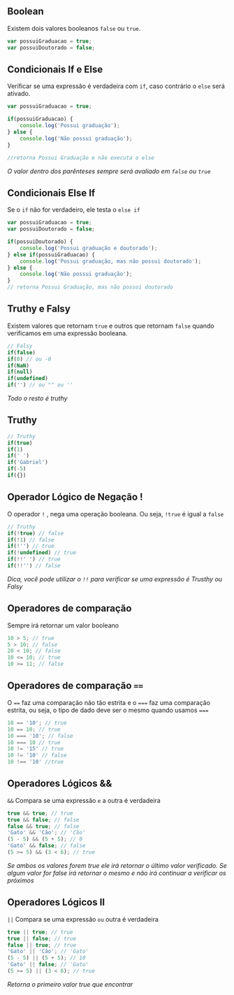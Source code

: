 ## Boolean
Existem dois valores booleanos ``` false ``` ou ``` true ```.

```javascript
var possuiGraduacao = true;
var possuiDoutorado = false;
```

## Condicionais If e Else
Verificar se uma expressão é verdadeira com ```if```, caso contrário o ```else``` será ativado.

```javascript
var possuiGraduacao = true;

if(possuiGraduacao) {
    console.log('Possui graduação');
} else {
    console.log('Não possui graduação');
}

//retorna Possui Graduação e não executa o else
```

*O valor dentro dos parênteses
sempre será avaliado em ```false``` ou ```true```*

## Condicionais Else If
Se o ```if``` não for verdadeiro, ele testa o ```else if```

```javascript
var possuiGraduacao = true;
var possuiDoutorado = false;

if(possuiDoutorado) {
    console.log('Possui graduação e doutorado');
} else if(possuiGraduacao) {
    console.log('Possui graduação, mas não possui doutorado');
} else {
    console.log('Não possui graduação');
}
// retorna Possui Graduação, mas não possui doutorado
```

## Truthy e Falsy
Existem valores que retornam ```true``` e outros que retornam ```false``` quando verificamos em uma expressão booleana.

```javascript
// Falsy
if(false)
if(0) // ou -0
if(NaN)
if(null)
if(undefined)
if('') // ou "" ou ''
```

*Todo o resto é truthy*

## Truthy

```javascript
// Truthy
if(true)
if(1)
if(' ')
if('Gabriel')
if(-5)
if({})
```

## Operador Lógico de Negação !

O operador ```!``` , nega uma operação booleana. Ou seja, ```!true``` é igual a ```false```

```javascript
// Truthy
if(!true) // false
if(!1) // false
if(!'') // true
if(!undefined) // true
if(!!' ') // true
if(!!'') // false
```

*Dica, você pode utilizar o ```!!``` para verificar se uma expressão é Trusthy ou Falsy*

## Operadores de comparação
Sempre irá retornar um valor booleano

```javascript
10 > 5; // true
5 > 10; // false
20 < 10; // false
10 <= 10; // true
10 >= 11; // false
```

## Operadores de comparação ```==```

O ```==``` faz uma comparação não tão estrita e o ```===``` faz uma comparação estrita, ou seja, o tipo de dado deve ser o mesmo quando usamos ```===```

```javascript
10 == '10'; // true
10 == 10; // true
10 === '10'; // false
10 === 10 // true
10 != '15' // true
10 != '10' // false
10 !== '10' //true
 ```

 ## Operadores Lógicos &&

 ```&&``` Compara se uma expressão ```e``` a outra é verdadeira

 ```javascript
 true && true; // true
 true && false; // false
 false && true; // false
 'Gato' && 'Cão'; // 'Cão'
 (5 - 5) && (5 + 5); // 0
 'Gato' && false; // false
 (5 >= 5) && (3 < 6); // true
 ```

 *Se ambos os valores forem true ele irá retornar o último valor verificado. Se algum valor for false irá retornar o mesmo e não irá continuar a verificar os próximos*

 ## Operadores Lógicos II

 ```||``` Compara se uma expressão ```ou``` outra é verdadeira

 ```javascript
 true || true; // true
 true || false; // true
 false || true; // true
 'Gato' || 'Cão'; // 'Gato'
 (5 - 5) || (5 + 5); // 10
 'Gato' || false; // 'Gato'
 (5 >= 5) || (3 < 6); // true
 ```

 *Retorna o primeiro valor true que encontrar*
 